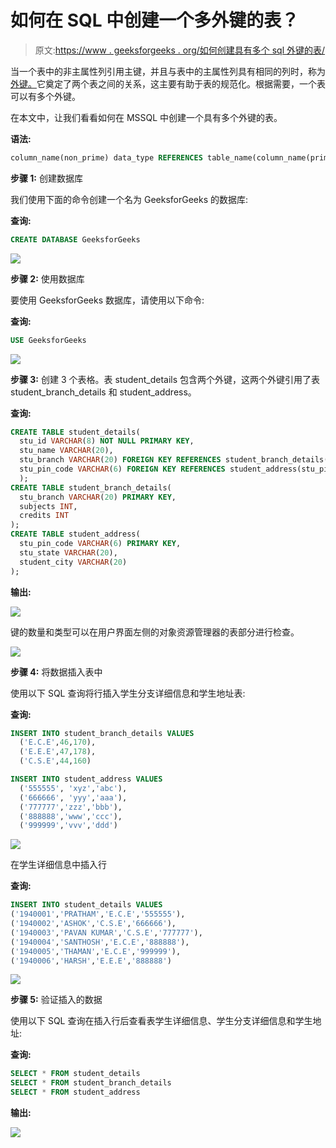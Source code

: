 # 如何在 SQL 中创建一个多外键的表？

> 原文:[https://www . geeksforgeeks . org/如何创建具有多个 sql 外键的表/](https://www.geeksforgeeks.org/how-to-create-a-table-with-multiple-foreign-keys-in-sql/)

当一个表中的非主属性列引用主键，并且与表中的主属性列具有相同的列时，称为[外键。](https://www.geeksforgeeks.org/foreign-key-constraint-in-sql/)它奠定了两个表之间的关系，这主要有助于表的规范化。根据需要，一个表可以有多个外键。

在本文中，让我们看看如何在 MSSQL 中创建一个具有多个外键的表。

**语法:**

```sql
column_name(non_prime) data_type REFERENCES table_name(column_name(prime)
```

**步骤 1:** 创建数据库

我们使用下面的命令创建一个名为 GeeksforGeeks 的数据库:

**查询:**

```sql
CREATE DATABASE GeeksforGeeks
```

![](img/43d032be335d7970f74de56a096c26a1.png)

**步骤 2:** 使用数据库

要使用 GeeksforGeeks 数据库，请使用以下命令:

**查询:**

```sql
USE GeeksforGeeks
```

![](img/f760a9738ac0bde9891599c82180d0fc.png)

**步骤 3:** 创建 3 个表格。表 student_details 包含两个外键，这两个外键引用了表 student_branch_details 和 student_address。

**查询:**

```sql
CREATE TABLE student_details(
  stu_id VARCHAR(8) NOT NULL PRIMARY KEY,
  stu_name VARCHAR(20),
  stu_branch VARCHAR(20) FOREIGN KEY REFERENCES student_branch_details(stu_branch),
  stu_pin_code VARCHAR(6) FOREIGN KEY REFERENCES student_address(stu_pin_code)
  );
CREATE TABLE student_branch_details(
  stu_branch VARCHAR(20) PRIMARY KEY,
  subjects INT,
  credits INT
);
CREATE TABLE student_address(
  stu_pin_code VARCHAR(6) PRIMARY KEY,
  stu_state VARCHAR(20),
  student_city VARCHAR(20)
);
```

**输出:**

![](img/9829892d95d5bfb5b4572946226b75ce.png)

键的数量和类型可以在用户界面左侧的对象资源管理器的表部分进行检查。

![](img/a602f4cbb0b20b4c7181194a6be8adb6.png)

**步骤 4:** 将数据插入表中

使用以下 SQL 查询将行插入学生分支详细信息和学生地址表:

**查询:**

```sql
INSERT INTO student_branch_details VALUES
  ('E.C.E',46,170),
  ('E.E.E',47,178),
  ('C.S.E',44,160)

INSERT INTO student_address VALUES
  ('555555', 'xyz','abc'),
  ('666666', 'yyy','aaa'),
  ('777777','zzz','bbb'),
  ('888888','www','ccc'),
  ('999999','vvv','ddd')
```

![](img/1089c9148c5fc646aca0c55b9bc2d6ca.png)

在学生详细信息中插入行

**查询:**

```sql
INSERT INTO student_details VALUES
('1940001','PRATHAM','E.C.E','555555'),
('1940002','ASHOK','C.S.E','666666'),
('1940003','PAVAN KUMAR','C.S.E','777777'),
('1940004','SANTHOSH','E.C.E','888888'),
('1940005','THAMAN','E.C.E','999999'),
('1940006','HARSH','E.E.E','888888')
```

![](img/24b74cfea0756c1b53818fa589c419cf.png)

**步骤 5:** 验证插入的数据

使用以下 SQL 查询在插入行后查看表学生详细信息、学生分支详细信息和学生地址:

**查询:**

```sql
SELECT * FROM student_details
SELECT * FROM student_branch_details
SELECT * FROM student_address
```

**输出:**

![](img/e1c095db6e829bbf9bced0d4e33ef26a.png)